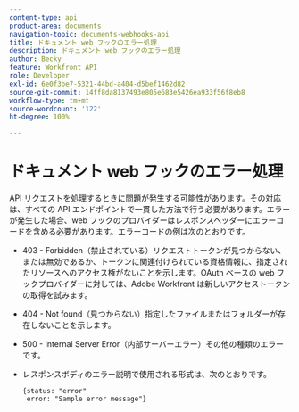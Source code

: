 ```yaml
---
content-type: api
product-area: documents
navigation-topic: documents-webhooks-api
title: ドキュメント web フックのエラー処理
description: ドキュメント web フックのエラー処理
author: Becky
feature: Workfront API
role: Developer
exl-id: 6e0f3be7-5321-44bd-a404-d5bef1462d82
source-git-commit: 14ff8da8137493e805e683e5426ea933f56f8eb8
workflow-type: tm+mt
source-wordcount: '122'
ht-degree: 100%

---
```


# ドキュメント web フックのエラー処理

API リクエストを処理するときに問題が発生する可能性があります。その対応は、すべての API エンドポイントで一貫した方法で行う必要があります。エラーが発生した場合、web フックのプロバイダーはレスポンスヘッダーにエラーコードを含める必要があります。エラーコードの例は次のとおりです。

* 403 - Forbidden（禁止されている）リクエストトークンが見つからない、または無効であるか、トークンに関連付けられている資格情報に、指定されたリソースへのアクセス権がないことを示します。OAuth ベースの web フックプロバイダーに対しては、Adobe Workfront は新しいアクセストークンの取得を試みます。

* 404 - Not found（見つからない）指定したファイルまたはフォルダーが存在しないことを示します。

* 500 - Internal Server Error（内部サーバーエラー）その他の種類のエラーです。

* レスポンスボディのエラー説明で使用される形式は、次のとおりです。

  ```
  {status: "error"
   error: "Sample error message"}
  ```
